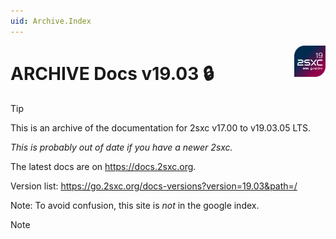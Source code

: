 ```yaml
---
uid: Archive.Index
---
```


<img src="../assets/logos/vcurrent/500.png" width="50px" align="right" class="float-end">

# ARCHIVE Docs v19.03 🔒

> [!TIP]
> This is an archive of the documentation for 2sxc v17.00 to v19.03.05 LTS.
>
> _This is probably out of date if you have a newer 2sxc._
>
> The latest docs are on <https://docs.2sxc.org>.
>
> Version list: <https://go.2sxc.org/docs-versions?version=19.03&path=/>

Note: To avoid confusion, this site is _not_ in the google index.

> [!NOTE]
> 